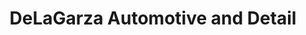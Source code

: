 ---
title: "DeLaGarza Automotive and Detail"
url: /abilene/delagarza-automotive-and-detail/
shop: Autowerkstatt
---
